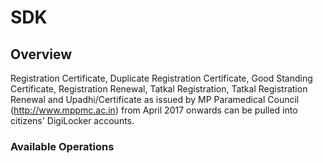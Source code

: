 # SDK

## Overview

Registration Certificate, Duplicate Registration Certificate, Good Standing Certificate, Registration Renewal, Tatkal Registration, Tatkal  Registration Renewal and Upadhi/Certificate as issued by MP Paramedical Council (http://www.mppmc.ac.in) from April 2017 onwards can be pulled into citizens' DigiLocker accounts.

### Available Operations

